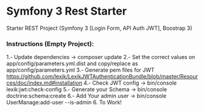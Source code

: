 Symfony 3 Rest Starter
==========

Starter REST Project (Symfony 3 [Login Form, API Auth JWT], Boostrap 3)

### Instructions (Empty Project):
1.- Update dependencies -> composer update
2.- Set the correct values on app/config/parameters.yml.dist and copy/replace as app/config/parameters.yml
3.- Generate pem files for JWT https://github.com/lexik/LexikJWTAuthenticationBundle/blob/master/Resources/doc/index.md#installation
4.- Check JWT config -> bin/console lexik:jwt:check-config
5.- Generate your Schema -> bin/console doctrine:schema:create
6.- Add Your admin user -> bin/console  UserManage:add-user --is-admin
6.  To Work!